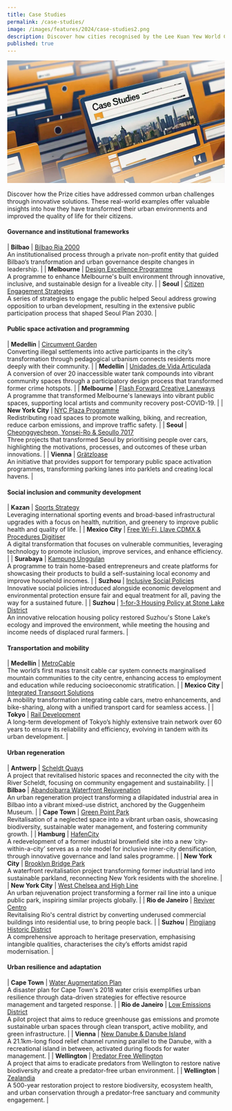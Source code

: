 ```yaml
---
title: Case Studies
permalink: /case-studies/
image: /images/features/2024/case-studies2.png
description: Discover how cities recognised by the Lee Kuan Yew World City Prize have addressed common urban challenges through innovative solutions. 
published: true
---
```


![Special Mentions](/images/features/2024/case-studies2.png)

Discover how the Prize cities have addressed common urban challenges through innovative solutions. These real-world examples offer valuable insights into how they have transformed their urban environments and improved the quality of life for their citizens.

#### **Governance and institutional frameworks**

| **Bilbao** | [Bilbao Ria 2000](/case-studies/bilbao-ria-2000/) <br> An institutionalised process through a private non-profit entity that guided Bilbao’s transformation and urban governance despite changes in leadership. |
| **Melbourne** | [Design Excellence Programme](/case-studies/design-excellence-programme/) <br> A programme to enhance Melbourne's built environment through innovative, inclusive, and sustainable design for a liveable city. |
| **Seoul** | [Citizen Engagement Strategies](/case-studies/citizen-engagement/) <br> A series of strategies to engage the public helped Seoul address growing opposition to urban development, resulting in the extensive public participation process that shaped Seoul Plan 2030. |

#### **Public space activation and programming**

| **Medellín** | [Circumvent Garden](/case-studies/circumvent-garden/) <br> Converting illegal settlements into active participants in the city’s transformation through pedagogical urbanism connects residents more deeply with their community. |
| **Medellín** | [Unidades de Vida Articulada](/case-studies/uva/) <br> A conversion of over 20 inaccessible water tank compounds into vibrant community spaces through a participatory design process that transformed former crime hotspots. |
| **Melbourne** | [Flash Forward Creative Laneways](/case-studies/flash-forward-creative-laneways/) <br> A programme that transformed Melbourne's laneways into vibrant public spaces, supporting local artists and community recovery post-COVID-19. |
| **New York City** | [NYC Plaza Programme](/case-studies/nyc-plaza-programme/) <br> Redistributing road spaces to promote walking, biking, and recreation, reduce carbon emissions, and improve traffic safety. |
| **Seoul** | [Cheonggyecheon, Yonsei-Ro & Seoullo 7017](/case-studies/cheonggyecheon/) <br> Three projects that transformed Seoul by prioritising people over cars, highlighting the motivations, processes, and outcomes of these urban innovations. |
| **Vienna** | [Grätzloase](/case-studies/gratzloase/) <br> An initiative that provides support for temporary public space activation programmes, transforming parking lanes into parklets and creating local havens. |

#### **Social inclusion and community development**

| **Kazan** | [Sports Strategy](/case-studies/kazan-sports/) <br> Leveraging international sporting events and broad-based infrastructural upgrades with a focus on health, nutrition, and greenery to improve public health and quality of life. |
| **Mexico City** | [Free Wi-Fi, Llave CDMX & Procedures Digitiser](/case-studies/mexico-city-digital/) <br> A digital transformation that focuses on vulnerable communities, leveraging technology to promote inclusion, improve services, and enhance efficiency. |
| **Surabaya** | [Kampung Unggulan](/case-studies/kampung-unggulan/) <br> A programme to train home-based entrepreneurs and create platforms for showcasing their products to build a self-sustaining local economy and improve household incomes. |
| **Suzhou** | [Inclusive Social Policies](/case-studies/inclusive-social-policies/) <br> Innovative social policies introduced alongside economic development and environmental protection ensure fair and equal treatment for all, paving the way for a sustained future. |
| **Suzhou** | [1-for-3 Housing Policy at Stone Lake District](/case-studies/1-for-3-housing/) <br> An innovative relocation housing policy restored Suzhou's Stone Lake’s ecology and improved the environment, while meeting the housing and income needs of displaced rural farmers. |

#### **Transportation and mobility**

| **Medellín** | [MetroCable](/case-studies/metrocable/) <br> The world’s first mass transit cable car system connects marginalised mountain communities to the city centre, enhancing access to employment and education while reducing socioeconomic stratification. |
| **Mexico City** | [Integrated Transport Solutions](/case-studies/mexico-city-transport/) <br> A mobility transformation integrating cable cars, metro enhancements, and bike-sharing, along with a unified transport card for seamless access. |
| **Tokyo** | [Rail Development](/case-studies/tokyo-rail-network/) <br> A long-term development of Tokyo’s highly extensive train network over 60 years to ensure its reliability and efficiency, evolving in tandem with its urban development. |

#### **Urban regeneration**

| **Antwerp** | [Scheldt Quays](/case-studies/antwerp-scheldt-quays/) <br> A project that revitalised historic spaces and reconnected the city with the River Scheldt, focusing on community engagement and sustainability. |
| **Bilbao** | [Abandoibarra Waterfront Rejuvenation](/case-studies/abandoibarra-waterfront/) <br> An urban regeneration project transforming a dilapidated industrial area in Bilbao into a vibrant mixed-use district, anchored by the Guggenheim Museum. |
| **Cape Town** | [Green Point Park](/case-studies/green-point-park/) <br> Revitalisation of a neglected space into a vibrant urban oasis, showcasing biodiversity, sustainable water management, and fostering community growth. |
| **Hamburg** | [HafenCity](/case-studies/hafencity/) <br> A redevelopment of a former industrial brownfield site into a new ‘city-within-a-city’ serves as a role model for inclusive inner-city densification, through innovative governance and land sales programme. |
| **New York City** | [Brooklyn Bridge Park](/case-studies/brooklyn-bridge-park/) <br> A waterfront revitalisation project transforming former industrial land into sustainable parkland, reconnecting New York residents with the shoreline. |
| **New York City** | [West Chelsea and High Line](/case-studies/west-chelsea-high-line-plan/) <br> An urban rejuvenation project transforming a former rail line into a unique public park, inspiring similar projects globally. |
| **Rio de Janeiro** | [Reviver Centro](/case-studies/reviver-centro/) <br> Revitalising Rio's central district by converting underused commercial buildings into residential use, to bring people back. |
| **Suzhou** | [Pingjiang Historic District](/case-studies/pingjiang-historic-district/) <br> A comprehensive approach to heritage preservation, emphasising intangible qualities, characterises the city’s efforts amidst rapid modernisation. |

#### **Urban resilience and adaptation**

| **Cape Town** | [Water Augmentation Plan](/case-studies/water-augmentation-plan/) <br> A disaster plan for Cape Town's 2018 water crisis exemplifies urban resilience through data-driven strategies for effective resource management and targeted response. |
| **Rio de Janeiro** | [Low Emissions District](/case-studies/rio-low-emissions-district/) <br> A pilot project that aims to reduce greenhouse gas emissions and promote sustainable urban spaces through clean transport, active mobility, and green infrastructure. |
| **Vienna** | [New Danube & Danube Island](/case-studies/vienna-danube/) <br> A 21.1km-long flood relief channel running parallel to the Danube, with a recreational island in between, activated during floods for water management. |
| **Wellington** | [Predator Free Wellington](/case-studies/predator-free-wellington/) <br> A project that aims to eradicate predators from Wellington to restore native biodiversity and create a predator-free urban environment. |
| **Wellington** | [Zealandia](/case-studies/zealandia/) <br> A 500-year restoration project to restore biodiversity, ecosystem health, and urban conservation through a predator-free sanctuary and community engagement. |
